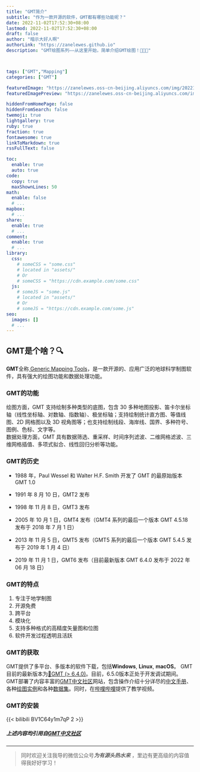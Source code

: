 ```yaml
---
title: "GMT简介"
subtitle: "作为一款开源的软件，GMT都有哪些功能呢？"
date: 2022-11-02T17:52:30+08:00
lastmod: 2022-11-02T17:52:30+08:00
draft: false
author: "暗示大好人啊"
authorLink: "https://zanelewes.github.io"
description: "GMT绘图系列——从这里开始，简单介绍GMT绘图！👨🏽‍💻"



tags: ["GMT","Mapping"]
categories: ["GMT"]

featuredImage: "https://zanelewes.oss-cn-beijing.aliyuncs.com/img/202210250831572.png"
featuredImagePreview: "https://zanelewes.oss-cn-beijing.aliyuncs.com/img/202211091452129.JPG"

hiddenFromHomePage: false
hiddenFromSearch: false
twemoji: true
lightgallery: true
ruby: true
fraction: true
fontawesome: true
linkToMarkdown: true
rssFullText: false

toc:
  enable: true
  auto: true
code:
  copy: true
  maxShownLines: 50
math:
  enable: false
  # ...
mapbox:
  # ...
share:
  enable: true
  # ...
comment:
  enable: true
  # ...
library:
  css:
    # someCSS = "some.css"
    # located in "assets/"
    # Or
    # someCSS = "https://cdn.example.com/some.css"
  js:
    # someJS = "some.js"
    # located in "assets/"
    # Or
    # someJS = "https://cdn.example.com/some.js"
seo:
  images: []
  # ...
---
```

<!--more-->
## GMT是个啥？🔍
**GMT**全称[ Generic Mapping Tools](https://www.generic-mapping-tools.org/)，是一款开源的、应用广泛的地球科学制图软件，具有强大的绘图功能和数据处理功能。
### GMT的功能
绘图方面，GMT 支持绘制多种类型的底图，包含 30 多种地图投影、笛卡尔坐标轴（线性坐标轴、对数轴、指数轴）、极坐标轴；支持绘制统计直方图、等值线图、2D 网格图以及 3D 视角图等；也支持绘制线段、海岸线、国界、多种符号、图例、色标、文字等。
<br>数据处理方面，GMT 具有数据筛选、重采样、时间序列滤波、二维网格滤波、三维网格插值、多项式拟合、线性回归分析等功能。
### GMT的历史
- 1988 年，Paul Wessel 和 Walter H.F. Smith 开发了 GMT 的最原始版本 GMT 1.0

- 1991 年 8 月 10 日，GMT2 发布

- 1998 年 11 月 8 日，GMT3 发布

- 2005 年 10 月 1 日，GMT4 发布（GMT4 系列的最后一个版本 GMT 4.5.18 发布于 2018 年 7 月 1 日）

- 2013 年 11 月 5 日，GMT5 发布（GMT5 系列的最后一个版本 GMT 5.4.5 发布于 2019 年 1 月 4 日）

- 2019 年 11 月 1 日，GMT6 发布（目前最新版本 GMT 6.4.0 发布于 2022 年 06 月 18 日）
### GMT的特点
1. 专注于地学制图
2. 开源免费
3. 跨平台
4. 模块化
5. 支持多种格式的高精度矢量图和位图
6. 软件开发过程透明且活跃
### GMT的获取
GMT提供了多平台、多版本的软件下载，包括**Windows**, **Linux**, **macOS**。
GMT目前的最新版本为[💼GMT (> 6.4.0)](https://docs.gmt-china.org/latest/install/)。目前，6.5.0版本正处于开发调试期间。
GMT部署了内容丰富的[GMT中文社区](https://gmt-china.org/)网站，包含操作介绍十分详尽的[中文手册](https://docs.gmt-china.org/latest/)、各种[绘图实例](https://docs.gmt-china.org/latest/gallery/)和各种[数据集](https://docs.gmt-china.org/latest/dataset-CN/)。同时，在[哔哩哔哩](https://www.bilibili.com/video/BV1C64y1m7qP/)提供了教学视频。
### GMT的安装
{{< bilibili BV1C64y1m7qP 2 >}}
##### 上述内容均引用自[GMT中文社区](https://gmt-china.org/)  
-------------------------------------------

> 同时欢迎关注我导的微信公众号***为有源头热水来*** ，里边有更高级的内容值得我好好学习！

